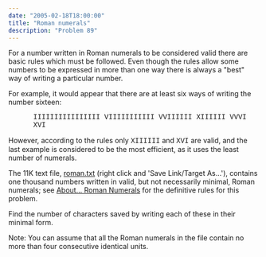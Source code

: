```yaml
---
date: "2005-02-18T18:00:00"
title: "Roman numerals"
description: "Problem 89"
---
```


<p>For a number written in Roman numerals to be considered valid there are basic rules which must be followed. Even though the rules allow some numbers to be expressed in more than one way there is always a "best" way of writing a particular number.</p>
<p>For example, it would appear that there are at least six ways of writing the number sixteen:</p>
<p style="margin-left:50px;font-family:'courier new', monospace;">IIIIIIIIIIIIIIII
VIIIIIIIIIII
VVIIIIII
XIIIIII
VVVI
XVI</p>
<p>However, according to the rules only <span style="font-family:'courier new', monospace;">XIIIIII</span> and <span style="font-family:'courier new', monospace;">XVI</span> are valid, and the last example is considered to be the most efficient, as it uses the least number of numerals.</p>
<p>The 11K text file, <a href="/texts/p089_roman.txt">roman.txt</a> (right click and 'Save Link/Target As...'), contains one thousand numbers written in valid, but not necessarily minimal, Roman numerals; see <a href="about%3droman_numerals.html">About... Roman Numerals</a> for the definitive rules for this problem.</p>
<p>Find the number of characters saved by writing each of these in their minimal form.</p>
<p class="note">Note: You can assume that all the Roman numerals in the file contain no more than four consecutive identical units.</p>

